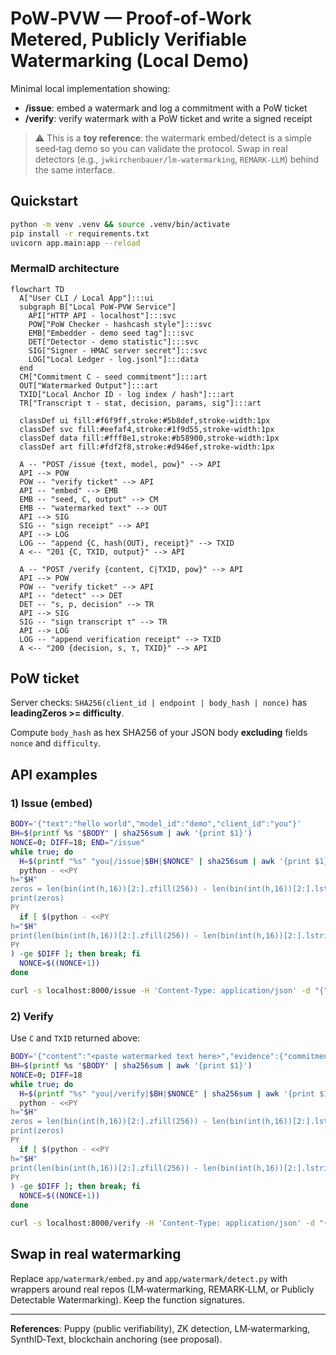 # PoW‑PVW — Proof‑of‑Work Metered, Publicly Verifiable Watermarking (Local Demo)

Minimal local implementation showing:
- **/issue**: embed a watermark and log a commitment with a PoW ticket
- **/verify**: verify watermark with a PoW ticket and write a signed receipt

> ⚠️ This is a **toy reference**: the watermark embed/detect is a simple seed‑tag demo so you can validate the protocol. Swap in real detectors (e.g., `jwkirchenbauer/lm-watermarking`, `REMARK-LLM`) behind the same interface.

## Quickstart

```bash
python -m venv .venv && source .venv/bin/activate
pip install -r requirements.txt
uvicorn app.main:app --reload
```

### MermaID architecture

```mermaid
flowchart TD
  A["User CLI / Local App"]:::ui
  subgraph B["Local PoW-PVW Service"]
    API["HTTP API - localhost"]:::svc
    POW["PoW Checker - hashcash style"]:::svc
    EMB["Embedder - demo seed tag"]:::svc
    DET["Detector - demo statistic"]:::svc
    SIG["Signer - HMAC server secret"]:::svc
    LOG["Local Ledger - log.jsonl"]:::data
  end
  CM["Commitment C - seed commitment"]:::art
  OUT["Watermarked Output"]:::art
  TXID["Local Anchor ID - log index / hash"]:::art
  TR["Transcript τ - stat, decision, params, sig"]:::art

  classDef ui fill:#f6f9ff,stroke:#5b8def,stroke-width:1px
  classDef svc fill:#eefaf4,stroke:#1f9d55,stroke-width:1px
  classDef data fill:#fff8e1,stroke:#b58900,stroke-width:1px
  classDef art fill:#fdf2f8,stroke:#d946ef,stroke-width:1px

  A -- "POST /issue {text, model, pow}" --> API
  API --> POW
  POW -- "verify ticket" --> API
  API -- "embed" --> EMB
  EMB -- "seed, C, output" --> CM
  EMB -- "watermarked text" --> OUT
  API --> SIG
  SIG -- "sign receipt" --> API
  API --> LOG
  LOG -- "append {C, hash(OUT), receipt}" --> TXID
  A <-- "201 {C, TXID, output}" --> API

  A -- "POST /verify {content, C|TXID, pow}" --> API
  API --> POW
  POW -- "verify ticket" --> API
  API -- "detect" --> DET
  DET -- "s, p, decision" --> TR
  API --> SIG
  SIG -- "sign transcript τ" --> TR
  API --> LOG
  LOG -- "append verification receipt" --> TXID
  A <-- "200 {decision, s, τ, TXID}" --> API
```

## PoW ticket

Server checks: `SHA256(client_id | endpoint | body_hash | nonce)` has **leadingZeros >= difficulty**.

Compute `body_hash` as hex SHA256 of your JSON body **excluding** fields `nonce` and `difficulty`.

## API examples

### 1) Issue (embed)

```bash
BODY='{"text":"hello world","model_id":"demo","client_id":"you"}'
BH=$(printf %s "$BODY" | sha256sum | awk '{print $1}')
NONCE=0; DIFF=18; END="/issue"
while true; do
  H=$(printf "%s" "you|/issue|$BH|$NONCE" | sha256sum | awk '{print $1}')
  python - <<PY
h="$H"
zeros = len(bin(int(h,16))[2:].zfill(256)) - len(bin(int(h,16))[2:].lstrip('0'))
print(zeros)
PY
  if [ $(python - <<PY
h="$H"
print(len(bin(int(h,16))[2:].zfill(256)) - len(bin(int(h,16))[2:].lstrip('0')))
PY
) -ge $DIFF ]; then break; fi
  NONCE=$((NONCE+1))
done

curl -s localhost:8000/issue -H 'Content-Type: application/json' -d "{"text":"hello world","model_id":"demo","client_id":"you","pow":{"body_hash":"$BH","nonce":"$NONCE","difficulty":$DIFF}}"
```

### 2) Verify

Use `C` and `TXID` returned above:

```bash
BODY='{"content":"<paste watermarked text here>","evidence":{"commitment":"<C>"}, "client_id":"you"}'
BH=$(printf %s "$BODY" | sha256sum | awk '{print $1}')
NONCE=0; DIFF=18
while true; do
  H=$(printf "%s" "you|/verify|$BH|$NONCE" | sha256sum | awk '{print $1}')
  python - <<PY
h="$H"
zeros = len(bin(int(h,16))[2:].zfill(256)) - len(bin(int(h,16))[2:].lstrip('0'))
print(zeros)
PY
  if [ $(python - <<PY
h="$H"
print(len(bin(int(h,16))[2:].zfill(256)) - len(bin(int(h,16))[2:].lstrip('0')))
PY
) -ge $DIFF ]; then break; fi
  NONCE=$((NONCE+1))
done

curl -s localhost:8000/verify -H 'Content-Type: application/json' -d "{"content":"<watermarked>","evidence":{"commitment":"<C>"},"client_id":"you","pow":{"body_hash":"$BH","nonce":"$NONCE","difficulty":$DIFF}}"
```

## Swap in real watermarking

Replace `app/watermark/embed.py` and `app/watermark/detect.py` with wrappers around real repos (LM‑watermarking, REMARK‑LLM, or Publicly Detectable Watermarking). Keep the function signatures.

---

**References**: Puppy (public verifiability), ZK detection, LM‑watermarking, SynthID‑Text, blockchain anchoring (see proposal).
